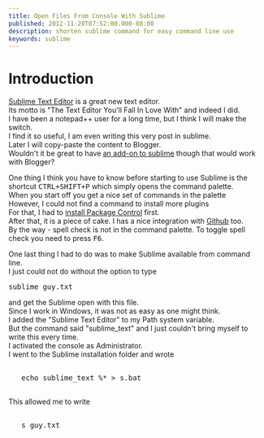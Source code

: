 ```yaml
---
title: Open Files From Console With Sublime
published: 2012-11-20T07:52:00.000-08:00
description: shorten sublime command for easy command line use
keywords: sublime
---
```


<div dir="ltr" class="mograblog" style="text-align: left;" trbidi="on">

# Introduction

[Sublime Text Editor](http://www.sublimetext.com/) is a great new text editor.  
Its motto is "The Text Editor You'll Fall In Love With" and indeed I did.  
I have been a notepad++ user for a long time, but I think I will make the switch.  
I find it so useful, I am even writing this very post in sublime.  
Later I will copy-paste the content to Blogger.  
Wouldn't it be great to have [an add-on to sublime](http://sublimetext.info/docs/en/extensibility/plugins.html) though that would work with Blogger?

One thing I think you have to know before starting to use Sublime is the shortcut <kbd>CTRL+SHIFT+P</kbd> which simply opens the command palette.  
When you start off you get a nice set of commands in the palette  
However, I could not find a command to install more plugins  
For that, I had to [install Package Control](http://wbond.net/sublime_packages/package_control/installation) first.  
After that, it is a piece of cake. I has a nice integration with [Github](https://github.com/) too.  
By the way - spell check is not in the command palette. To toggle spell check you need to press <kbd>F6</kbd>.  

One last thing I had to do was to make Sublime available from command line.  
I just could not do without the option to type

<pre>sublime guy.txt</pre>

and get the Sublime open with this file.  
Since I work in Windows, it was not as easy as one might think.  
I added the "Sublime Text Editor" to my Path system variable.  
But the command said "sublime_text" and I just couldn't bring myself to write this every time.  
I activated the console as Administrator.  
I went to the Sublime installation folder and wrote

<pre>  
   echo sublime_text %* > s.bat  
  </pre>

This allowed me to write

<pre>  
   s guy.txt  
  </pre>

</div>